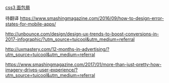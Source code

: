 [css3 面包屑](http://www.shejidaren.com/css3-breadcrumbs.html)


待翻译 https://www.smashingmagazine.com/2016/09/how-to-design-error-states-for-mobile-apps/

http://unbounce.com/design/design-ux-trends-to-boost-conversions-in-2017-infographic/?utm_source=tuicool&utm_medium=referral


http://uxmastery.com/12-months-in-advertising/?utm_source=tuicool&utm_medium=referral


https://www.smashingmagazine.com/2017/01/more-than-just-pretty-how-imagery-drives-user-experience/?utm_source=tuicool&utm_medium=referral



